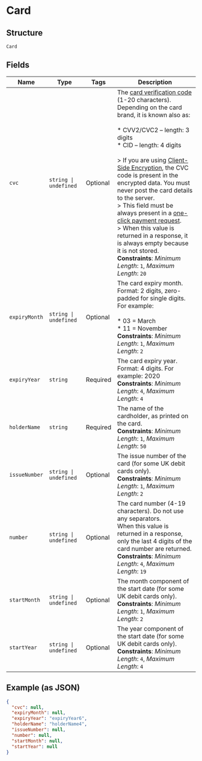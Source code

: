 
# Card

## Structure

`Card`

## Fields

| Name | Type | Tags | Description |
|  --- | --- | --- | --- |
| `cvc` | `string \| undefined` | Optional | The [card verification code](https://docs.adyen.com/payments-fundamentals/payment-glossary#card-security-code-cvc-cvv-cid) (1-20 characters). Depending on the card brand, it is known also as:<br><br>* CVV2/CVC2 – length: 3 digits<br>* CID – length: 4 digits<br><br>> If you are using [Client-Side Encryption](https://docs.adyen.com/classic-integration/cse-integration-ecommerce), the CVC code is present in the encrypted data. You must never post the card details to the server.<br>> This field must be always present in a [one-click payment request](https://docs.adyen.com/classic-integration/recurring-payments).<br>> When this value is returned in a response, it is always empty because it is not stored.<br>**Constraints**: *Minimum Length*: `1`, *Maximum Length*: `20` |
| `expiryMonth` | `string \| undefined` | Optional | The card expiry month.<br>Format: 2 digits, zero-padded for single digits. For example:<br><br>* 03 = March<br>* 11 = November<br>**Constraints**: *Minimum Length*: `1`, *Maximum Length*: `2` |
| `expiryYear` | `string` | Required | The card expiry year.<br>Format: 4 digits. For example: 2020<br>**Constraints**: *Minimum Length*: `4`, *Maximum Length*: `4` |
| `holderName` | `string` | Required | The name of the cardholder, as printed on the card.<br>**Constraints**: *Minimum Length*: `1`, *Maximum Length*: `50` |
| `issueNumber` | `string \| undefined` | Optional | The issue number of the card (for some UK debit cards only).<br>**Constraints**: *Minimum Length*: `1`, *Maximum Length*: `2` |
| `number` | `string \| undefined` | Optional | The card number (4-19 characters). Do not use any separators.<br>When this value is returned in a response, only the last 4 digits of the card number are returned.<br>**Constraints**: *Minimum Length*: `4`, *Maximum Length*: `19` |
| `startMonth` | `string \| undefined` | Optional | The month component of the start date (for some UK debit cards only).<br>**Constraints**: *Minimum Length*: `1`, *Maximum Length*: `2` |
| `startYear` | `string \| undefined` | Optional | The year component of the start date (for some UK debit cards only).<br>**Constraints**: *Minimum Length*: `4`, *Maximum Length*: `4` |

## Example (as JSON)

```json
{
  "cvc": null,
  "expiryMonth": null,
  "expiryYear": "expiryYear6",
  "holderName": "holderName4",
  "issueNumber": null,
  "number": null,
  "startMonth": null,
  "startYear": null
}
```

